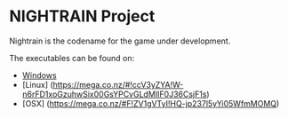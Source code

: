 NIGHTRAIN Project
=======

Nightrain is the codename for the game under development.

The executables can be found on:

* [Windows](https://mega.co.nz/#!UFsySCYQ!hoFTsiv4SPC4CC-Y3xPg6fKtYI8jI2lo4irI5ZpBLKg)
* [Linux] (https://mega.co.nz/#!ccV3yZYA!W-n6rFD1xoGzuhwSix00GsYPCvGLdMIIF0J36CsjF1s)
* [OSX] (https://mega.co.nz/#F!ZV1gVTyI!HQ-jp237l5yYi05WfmMOMQ)


